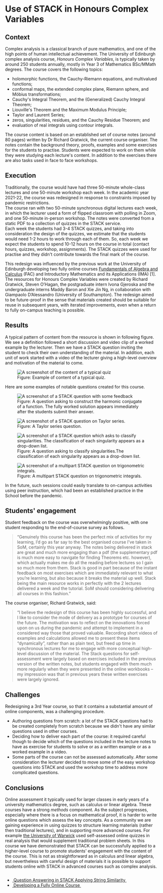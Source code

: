 # Use of STACK in Honours Complex Variables

## Context

Complex analysis is a classical branch of pure mathematics, and one of the high points of human intellectual achievement.  The University of Edinburgh complex analysis course, _Honours Complex Variables_, is typically taken by around 250 students annually, mostly in Year 3 of Mathematics BSc/MMath degrees. The course covers the following topics:
 
* holomorphic functions, the Cauchy-Riemann equations, and multivalued functions;
* conformal maps, the extended complex plane, Riemann sphere, and Möbius transformations;
* Cauchy's Integral Theorem, and the (Generalized) Cauchy Integral Theorem;
* Liouville's Theorem and the Maximum Modulus Principle;
* Taylor and Laurent Series;
* zeros, singularities, residues, and the Cauchy Residue Theorem; and
* evaluation of real integrals using contour integrals.

The course content is based on an established set of course notes (around 80 pages) written by Dr Richard Gratwick, the current course organiser.   The notes contain the background theory, proofs, examples and some exercises for the students to practise. 
Students were expected to work on them while they were studying each lecture's content. In addition to the exercises there are also tasks used in face to face workshops.

## Execution

Traditionally, the course would have had three 50-minute whole-class lectures and one 50-minute workshop each week.  In the academic year 2021-22, the course was redesigned in response to constraints imposed by pandemic restrictions.  
The course ran with two 50-minute synchronous digital lectures each week, in which the lecturer used a form of flipped classroom with polling in Zoom, and one 50-minute in-person workshop.  The notes were converted from a static PDF to a collection of quizzes in the STACK service.    
Each week the students had 3-4 STACK quizzes, and taking into consideration the design of the quizzes, we estimate that the students would need 1-2 hours to work through each of them. So, each week we expect the students to spend 10-12 hours on the course in total (contact hours, quizzes, workshop, assignments).
The STACK quizzes were used for practise and they didn't contribute towards the final mark of the course. 

This redesign was influenced by the previous work at the University of Edinburgh developing two fully online courses <a href="../../2019/FAC">Fundamentals of Algebra and Calculus</a> (FAC) and Introductory Mathematics and its Applications (IMA) [1].   
The resources for Honours Complex Variables were created by Richard Gratwick, Steven O’Hagan, the postgraduate intern Ivona Gjeroska and the undergraduate interns Maddy Baron and Xie Jin Ng, in collaboration with Giampaolo D’Alessandro (University of Southampton).  The redesign aimed to be future-proof in the sense that materials created should be suitable for reuse in subsequent years, with iterated improvements, even when a return to fully on-campus teaching is possible.  

## Results

A typical pattern of content from the resource is shown in following figure.    We see a definition followed a short discussion and video clip of a worked example by the lecturer.  Then we have a STACK question inviting the student to check their own understanding of the material.  In addition, each unit of work started with a video of the lecturer giving a high-level overview and motivation of the material to come.

<div class="float-none img-middle">
<figure class="figure">
<img class="figure-img img-fluid" src="../Images/HCoVsequence.png" alt="A screenshot of the content of a typical quiz">
  <figcaption class="figure-caption">Figure: Example of content of a typical quiz.</figcaption>
</figure></div>


Here are some examples of notable questions created for this course. 

<div class="float-none img-middle">
<figure class="figure">
<img class="figure-img img-fluid" src="../Images/Ex1_4_15ii.png" alt="A screenshot of a STACK question with some feedback">
  <figcaption class="figure-caption">Figure: A question asking to construct the harmonic conjugate of a function. The fully worked solution appears immediately after the students submit their answer.</figcaption>
</figure></div>

<div class="float-none img-middle">
<figure class="figure">
<img class="figure-img img-fluid" src="../Images/Taylor_series_Ws9_3a.png" alt="A screenshot of a STACK question on Taylor series. ">
  <figcaption class="figure-caption">Figure: A Taylor series question.</figcaption>
</figure></div>

<div class="float-none img-middle">
<figure class="figure">
<img class="figure-img img-fluid" src="../Images/Classify_singularities.png" alt="A screenshot of a STACK question which asks to classify singularities. The classification of each singularity appears as a drop-down list.">
  <figcaption class="figure-caption">Figure: A question asking to classify singularities.The classification of each singularity appears as a drop-down list.</figcaption>
</figure></div>

<div class="float-none img-middle">
<figure class="figure">
<img class="figure-img img-fluid" src="../Images/IntRatFunc.png" alt="A screenshot of a multipart STACK question on trigonometric integrals.">
  <figcaption class="figure-caption">Figure: A multipart STACK question on trigonometric integrals.</figcaption>
</figure></div>



In the future, such sessions could easily translate to on-campus activities using peer instruction, which had been an established practice in the School before the pandemic. 

## Students' engagement
Student feedback on the course was overwhelmingly positive, with one student responding  to the end-of-course survey as follows.

> “Genuinely this course has been the perfect mix of activities for my learning, I’d go as far say to the best organised course I’ve taken in SoM, certainly this year anyway. The notes being delivered in stack are great and much more engaging than a pdf (the supplementary pdf is much more easy to navigate for finding Theorems etc. however), which actually makes me do all the reading before lectures so I gain so much more from them. Stack is good in part because of the instant feedback on most exercises which are immediately relevant to what you’re learning, but also because it breaks the material up well. Stack being the main resource works in perfectly with the 2 lectures delivered a week and the tutorial. SoM should considering delivering all courses in this fashion.”

The course organiser, Richard Gratwick, said:

> “I believe the redesign of this course has been highly successful, and I like to consider the mode of delivery as a prototype for courses of the future. The motivation was to reflect on the innovations forced upon on us during the pandemic and attempt to implement in a considered way those that proved valuable. Recording short videos of examples and calculations allowed me to present these items “dynamically”, rather than as plain text, but freed up time in synchronous lectures for me to engage with more conceptual high-level discussion of the material. The Stack questions for self-assessment were largely based on exercises included in the previous version of the written notes, but students engaged with them much more regularly when they were presented in the online workbooks – my impression was that in previous years these written exercises were largely ignored.
	
## Challenges

Redesigning a 3rd Year course, so that it contains a substantial amount of online components, was a challenging procedure.

* Authoring questions from scratch: a lot of the STACK questions had to be created completely from scratch because we didn't have any similar questions used in other courses.  
* Deciding how to deliver each part of the course:  it required careful though to decide which of the questions included in the lecture notes   to have as exercise for students to solve or as a written example or as a worked example in a video.
* Some parts of the course can not be assessed automatically. After some consideration the lecturer decided to move some of the easy workshop questions into STACK and used the workshop time to address more complicated questions. 

## Conclusions

Online assessment it typically used for larger classes in early years of a university mathematics degree, such as calculus or linear algebra. These courses have a strong _methods_ component.  As the subject progresses, especially where there is a focus on mathematical proof, it is harder to write online questions which assess the key concepts.  As a community we are gaining experience in using quizzes to structure learning materials (rather then traditional lectures), and in supporting more advanced courses.  For example  <a href="../../2021/Warwick/">the University of Warwick</a> used self-assessed online quizzes in real analysis that would supplement traditional problem sheets. In this course we have demonstrated that STACK can be successfully applied to a higher-level course to promote students' engagement with the content of the course.  This is not as straightforward as in calculus and linear algebra, but nevertheless with careful design of materials it is possible to support students online with STACK in advanced courses such as complex analysis.

<nav aria-label="...">
  <ul class="pagination pagination-lg justify-content-center" style="margin-top:2em">
	<li class="page-item"><a href="../../2022/StringSimilarity" class="page-link"><i class="fa fa-arrow-left"></i>&nbsp;Question Answering in STACK Applying String Similarity&nbsp;</a></li>
    <li class="page-item"><a href="../../2019/FAC" class="page-link" >&nbsp;Developing a Fully Online Course&nbsp;<i class="fa fa-arrow-right"></i></a></li>
  </ul>
</nav>
